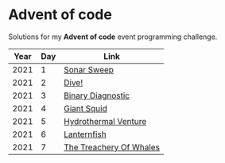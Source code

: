 # Advent of code

Solutions for my **Advent of code** event programming challenge.

| Year  | Day | Link | 
| ------------- | ------------- | ------------- |
| 2021 | 1 | [Sonar Sweep](https://adventofcode.com/2021/day/1) |
| 2021 | 2 | [Dive!](https://adventofcode.com/2021/day/2) |
| 2021 | 3 | [Binary Diagnostic](https://adventofcode.com/2021/day/3)
| 2021 | 4 | [Giant Squid](https://adventofcode.com/2021/day/4)
| 2021 | 5 | [Hydrothermal Venture](https://adventofcode.com/2021/day/5)
| 2021 | 6 | [Lanternfish](https://adventofcode.com/2021/day/6)
| 2021 | 7 | [The Treachery Of Whales](https://adventofcode.com/2021/day/7)
